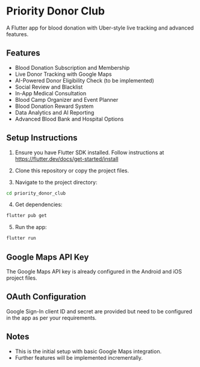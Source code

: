 # Priority Donor Club

A Flutter app for blood donation with Uber-style live tracking and advanced features.

## Features

- Blood Donation Subscription and Membership
- Live Donor Tracking with Google Maps
- AI-Powered Donor Eligibility Check (to be implemented)
- Social Review and Blacklist
- In-App Medical Consultation
- Blood Camp Organizer and Event Planner
- Blood Donation Reward System
- Data Analytics and AI Reporting
- Advanced Blood Bank and Hospital Options

## Setup Instructions

1. Ensure you have Flutter SDK installed. Follow instructions at https://flutter.dev/docs/get-started/install

2. Clone this repository or copy the project files.

3. Navigate to the project directory:

```bash
cd priority_donor_club
```

4. Get dependencies:

```bash
flutter pub get
```

5. Run the app:

```bash
flutter run
```

## Google Maps API Key

The Google Maps API key is already configured in the Android and iOS project files.

## OAuth Configuration

Google Sign-In client ID and secret are provided but need to be configured in the app as per your requirements.

## Notes

- This is the initial setup with basic Google Maps integration.
- Further features will be implemented incrementally.
